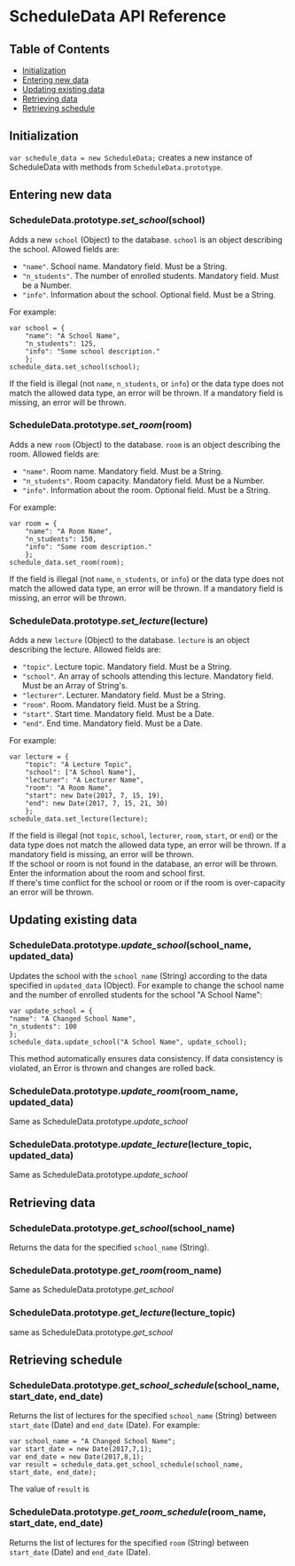 # ScheduleData API Reference

## Table of Contents

* [Initialization](#initialization)
* [Entering new data](#entering-new-data)   
* [Updating existing data](#updating-existing-data)
* [Retrieving data](#retrieving-data) 
* [Retrieving schedule](#retrieving-schedule) 

## Initialization 
`var schedule_data = new ScheduleData;` creates a new instance of ScheduleData with methods from `ScheduleData.prototype`.

## Entering new data 

### ScheduleData.prototype.*set_school*(school)  

Adds a new `school` (Object) to the database. `school` is an object describing the school. Allowed fields are:
 * `"name"`. School name. Mandatory field. Must be a String.
 * `"n_students"`. The number of enrolled students. Mandatory field. Must be a Number.
 * `"info"`. Information about the school. Optional field. Must be a String.

For example:  
```
var school = {
    "name": "A School Name", 
    "n_students": 125, 
    "info": "Some school description."
    };  
schedule_data.set_school(school);
```  

If the field is illegal (not `name`, `n_students`, or `info`) or the data type does not match the allowed data type, an error will be thrown. If a mandatory field is missing, an error will be thrown.

### ScheduleData.prototype.*set_room*(room)

Adds a new `room` (Object) to the database. `room` is an object describing the room. Allowed fields are:
 * `"name"`. Room name. Mandatory field. Must be a String.
 * `"n_students"`. Room capacity. Mandatory field. Must be a Number.
 * `"info"`. Information about the room. Optional field. Must be a String.

For example:  
```
var room = {
    "name": "A Room Name", 
    "n_students": 150, 
    "info": "Some room description."
    };  
schedule_data.set_room(room);
```  

If the field is illegal (not `name`, `n_students`, or `info`) or the data type does not match the allowed data type, an error will be thrown. If a mandatory field is missing, an error will be thrown.

### ScheduleData.prototype.*set_lecture*(lecture)

Adds a new `lecture` (Object) to the database. `lecture` is an object describing the lecture. Allowed fields are:
 * `"topic"`. Lecture topic. Mandatory field. Must be a String.
 * `"school"`. An array of schools attending this lecture. Mandatory field. Must be an Array of String's.
 * `"lecturer"`. Lecturer. Mandatory field. Must be a String.
 * `"room"`. Room. Mandatory field. Must be a String.
 * `"start"`. Start time. Mandatory field. Must be a Date.
 * `"end"`. End time. Mandatory field. Must be a Date.

For example:  
```
var lecture = {
    "topic": "A Lecture Topic", 
    "school": ["A School Name"], 
    "lecturer": "A Lecturer Name", 
    "room": "A Room Name", 
    "start": new Date(2017, 7, 15, 19), 
    "end": new Date(2017, 7, 15, 21, 30)
    };  
schedule_data.set_lecture(lecture);
```  

If the field is illegal (not `topic`, `school`, `lecturer`, `room`, `start`, or `end`) or the data type does not match the allowed data type, an error will be thrown. If a mandatory field is missing, an error will be thrown.  
If the school or room is not found in the database, an error will be thrown. Enter the information about the room and school first.  
If there's time conflict for the school or room or if the room is over-capacity an error will be thrown.

## Updating existing data  
### ScheduleData.prototype.*update_school*(school_name, updated_data)

Updates the school with the `school_name` (String) according to the data specified in `updated_data` (Object). For example to change the school name and the number of enrolled students for the school "A School Name":

```
var update_school = {
"name": "A Changed School Name",
"n_students": 100
};
schedule_data.update_school("A School Name", update_school);
```
This method automatically ensures data consistency. If data consistency is violated, an Error is thrown and changes are rolled back.

### ScheduleData.prototype.*update_room*(room_name, updated_data)  
Same as ScheduleData.prototype.*update_school*

### ScheduleData.prototype.*update_lecture*(lecture_topic, updated_data)  
Same as ScheduleData.prototype.*update_school*

## Retrieving data  
### ScheduleData.prototype.*get_school*(school_name)
Returns the data for the specified `school_name` (String).

### ScheduleData.prototype.*get_room*(room_name)
Same as ScheduleData.prototype.*get_school*

### ScheduleData.prototype.*get_lecture*(lecture_topic)
same as ScheduleData.prototype.*get_school*

## Retrieving schedule

### ScheduleData.prototype.*get_school_schedule*(school_name, start_date, end_date)   
Returns the list of lectures for the specified `school_name` (String) between `start_date` (Date) and `end_date` (Date). For example:
```
var school_name = "A Changed School Name";
var start_date = new Date(2017,7,1);
var end_date = new Date(2017,8,1);
var result = schedule_data.get_school_schedule(school_name, start_date, end_date);
```
The value of `result` is 

### ScheduleData.prototype.*get_room_schedule*(room_name, start_date, end_date)  
Returns the list of lectures for the specified `room` (String) between `start_date` (Date) and `end_date` (Date).